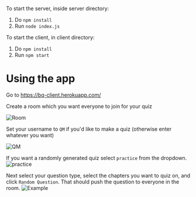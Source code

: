 To start the server, inside server directory:

1. Do `npm install`
2. Run `node index.js`

To start the client, in client directory:

1. Do `npm install`
2. Run `npm start`

# Using the app
Go to https://bq-client.herokuapp.com/

Create a room which you want everyone to join for your quiz

![Room](https://imgur.com/uts2Dbe.jpg)

Set your username to `QM` if you'd like to make a quiz (otherwise enter whatever you want)

![QM](https://imgur.com/uBU2ef6.jpg)

If you want a randomly generated quiz select `practice` from the dropdown.
![practice](https://imgur.com/0P9NMrg.jpg)

Next select your question type, select the chapters you want to quiz on, and click `Random Question`. That should push the question to everyone in the room.
![Example](https://imgur.com/43DLiKf.jpg)
